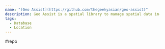 ```yaml
---
name: "[Geo Assist](https://github.com/thegeekyasian/geo-assist)"
description: Geo Assist is a spatial library to manage spatial data in-memory.
tags:
  - Database
  - Location
---
```

#repo